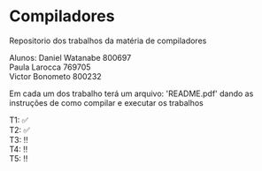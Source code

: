 # Compiladores
Repositorio dos trabalhos da matéria de compiladores

Alunos:
Daniel Watanabe 800697 <br>
Paula Larocca 769705 <br>
Victor Bonometo 800232 <br>

Em cada um dos trabalho terá um arquivo: 'README.pdf' dando as instruções de como compilar e executar os trabalhos

T1:  :white_check_mark: <br>
T2:   :white_check_mark:  <br>
T3:   :bangbang:  <br>
T4:   :bangbang:  <br>
T5:   :bangbang:  <br>

